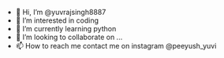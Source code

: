 - 👋 Hi, I’m @yuvrajsingh8887
- 👀 I’m interested in coding
- 🌱 I’m currently learning python
- 💞️ I’m looking to collaborate on ...
- 📫 How to reach me contact me on instagram @peeyush_yuvi

<!---
yuvrajsingh8887/yuvrajsingh8887 is a ✨ special ✨ repository because its `README.md` (this file) appears on your GitHub profile.
You can click the Preview link to take a look at your changes.
--->
